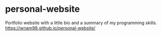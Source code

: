 # personal-website
Portfolio website with a little bio and a summary of my programming skills. 
https://wnam98.github.io/personal-website/
